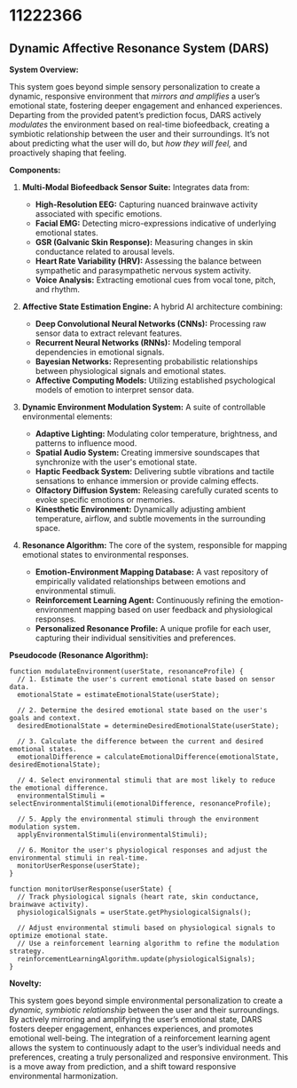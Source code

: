 # 11222366

## Dynamic Affective Resonance System (DARS)

**System Overview:**

This system goes beyond simple sensory personalization to create a dynamic, responsive environment that *mirrors and amplifies* a user’s emotional state, fostering deeper engagement and enhanced experiences. Departing from the provided patent’s prediction focus, DARS actively *modulates* the environment based on real-time biofeedback, creating a symbiotic relationship between the user and their surroundings. It’s not about predicting what the user will do, but *how they will feel,* and proactively shaping that feeling.

**Components:**

1. **Multi-Modal Biofeedback Sensor Suite:** Integrates data from:
   * **High-Resolution EEG:** Capturing nuanced brainwave activity associated with specific emotions.
   * **Facial EMG:** Detecting micro-expressions indicative of underlying emotional states.
   * **GSR (Galvanic Skin Response):** Measuring changes in skin conductance related to arousal levels.
   * **Heart Rate Variability (HRV):** Assessing the balance between sympathetic and parasympathetic nervous system activity.
   * **Voice Analysis:** Extracting emotional cues from vocal tone, pitch, and rhythm.

2. **Affective State Estimation Engine:**  A hybrid AI architecture combining:
   * **Deep Convolutional Neural Networks (CNNs):** Processing raw sensor data to extract relevant features.
   * **Recurrent Neural Networks (RNNs):** Modeling temporal dependencies in emotional signals.
   * **Bayesian Networks:** Representing probabilistic relationships between physiological signals and emotional states.
   * **Affective Computing Models:**  Utilizing established psychological models of emotion to interpret sensor data.

3. **Dynamic Environment Modulation System:** A suite of controllable environmental elements:
   * **Adaptive Lighting:** Modulating color temperature, brightness, and patterns to influence mood.
   * **Spatial Audio System:** Creating immersive soundscapes that synchronize with the user's emotional state.
   * **Haptic Feedback System:** Delivering subtle vibrations and tactile sensations to enhance immersion or provide calming effects.
   * **Olfactory Diffusion System:** Releasing carefully curated scents to evoke specific emotions or memories.
   * **Kinesthetic Environment:** Dynamically adjusting ambient temperature, airflow, and subtle movements in the surrounding space.

4. **Resonance Algorithm:**  The core of the system, responsible for mapping emotional states to environmental responses.
   * **Emotion-Environment Mapping Database:**  A vast repository of empirically validated relationships between emotions and environmental stimuli.
   * **Reinforcement Learning Agent:** Continuously refining the emotion-environment mapping based on user feedback and physiological responses.
   * **Personalized Resonance Profile:**  A unique profile for each user, capturing their individual sensitivities and preferences.

**Pseudocode (Resonance Algorithm):**

```
function modulateEnvironment(userState, resonanceProfile) {
  // 1. Estimate the user's current emotional state based on sensor data.
  emotionalState = estimateEmotionalState(userState);

  // 2. Determine the desired emotional state based on the user's goals and context.
  desiredEmotionalState = determineDesiredEmotionalState(userState);

  // 3. Calculate the difference between the current and desired emotional states.
  emotionalDifference = calculateEmotionalDifference(emotionalState, desiredEmotionalState);

  // 4. Select environmental stimuli that are most likely to reduce the emotional difference.
  environmentalStimuli = selectEnvironmentalStimuli(emotionalDifference, resonanceProfile);

  // 5. Apply the environmental stimuli through the environment modulation system.
  applyEnvironmentalStimuli(environmentalStimuli);

  // 6. Monitor the user's physiological responses and adjust the environmental stimuli in real-time.
  monitorUserResponse(userState);
}

function monitorUserResponse(userState) {
  // Track physiological signals (heart rate, skin conductance, brainwave activity).
  physiologicalSignals = userState.getPhysiologicalSignals();

  // Adjust environmental stimuli based on physiological signals to optimize emotional state.
  // Use a reinforcement learning algorithm to refine the modulation strategy.
  reinforcementLearningAlgorithm.update(physiologicalSignals);
}
```

**Novelty:**

This system goes beyond simple environmental personalization to create a *dynamic, symbiotic relationship* between the user and their surroundings. By actively mirroring and amplifying the user’s emotional state, DARS fosters deeper engagement, enhances experiences, and promotes emotional well-being. The integration of a reinforcement learning agent allows the system to continuously adapt to the user’s individual needs and preferences, creating a truly personalized and responsive environment.  This is a move away from prediction, and a shift toward responsive environmental harmonization.